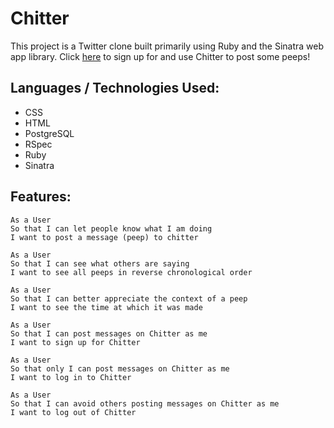Chitter
=================

This project is a Twitter clone built primarily using Ruby and the Sinatra web app library. Click [here](https://chitter-twitter-clone-ahmed.herokuapp.com/) to sign up for and use Chitter to post some peeps!

Languages / Technologies Used:
-------

* CSS
* HTML
* PostgreSQL
* RSpec
* Ruby
* Sinatra

Features:
-------

```
As a User
So that I can let people know what I am doing  
I want to post a message (peep) to chitter

As a User
So that I can see what others are saying  
I want to see all peeps in reverse chronological order

As a User
So that I can better appreciate the context of a peep
I want to see the time at which it was made

As a User
So that I can post messages on Chitter as me
I want to sign up for Chitter

As a User
So that only I can post messages on Chitter as me
I want to log in to Chitter

As a User
So that I can avoid others posting messages on Chitter as me
I want to log out of Chitter
```